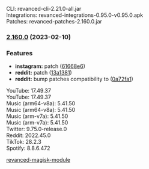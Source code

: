 CLI: revanced-cli-2.21.0-all.jar  
Integrations: revanced-integrations-0.95.0-v0.95.0.apk  
Patches: revanced-patches-2.160.0.jar  

### [2.160.0](https://github.com/revanced/revanced-patches/compare/v2.159.0...v2.160.0) (2023-02-10)
### Features
* **instagram:**  patch ([61668e6](https://github.com/revanced/revanced-patches/commit/61668e67083b74a08f8015308f4afe548e16a9ad))
* **reddit:**  patch ([13a1381](https://github.com/revanced/revanced-patches/commit/13a138122875b30e82df68a680e413f6ad7ba382))
* **reddit:** bump patches compatibility to  ([0a72fa1](https://github.com/revanced/revanced-patches/commit/0a72fa10bf009192157e04e0788daf5462324a0e))

  
YouTube: 17.49.37  
YouTube: 17.49.37  
Music (arm64-v8a): 5.41.50  
Music (arm64-v8a): 5.41.50  
Music (arm-v7a): 5.41.50  
Music (arm-v7a): 5.41.50  
Twitter: 9.75.0-release.0  
Reddit: 2022.45.0  
TikTok: 28.2.3  
Spotify: 8.8.6.472  

[revanced-magisk-module](https://github.com/j-hc/revanced-magisk-module)  
